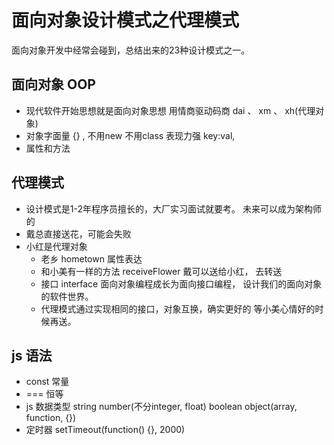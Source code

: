 # 面向对象设计模式之代理模式 
  面向对象开发中经常会碰到，总结出来的23种设计模式之一。
## 面向对象 OOP 
- 现代软件开始思想就是面向对象思想
  用情商驱动码商
  dai 、 xm 、 xh(代理对象)
- 对象字面量
  {} , 不用new 不用class 
  表现力强  key:val,
- 属性和方法

## 代理模式 
- 设计模式是1-2年程序员擅长的，大厂实习面试就要考。
  未来可以成为架构师的
- 戴总直接送花，可能会失败
- 小红是代理对象
  - 老乡 hometown 属性表达
  - 和小美有一样的方法 receiveFlower
    戴可以送给小红， 去转送
  - 接口 interface 
    面向对象编程成长为面向接口编程， 设计我们的面向对象的软件世界。
  - 代理模式通过实现相同的接口，对象互换，确实更好的
    等小美心情好的时候再送。

## js 语法
- const 常量 
- === 恒等 
- js 数据类型
  string  number(不分integer, float) boolean  object(array, function, {})   
- 定时器 setTimeout(function() {}, 2000)